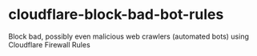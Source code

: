 # cloudflare-block-bad-bot-rules
Block bad, possibly even malicious web crawlers (automated bots) using Cloudflare Firewall Rules
